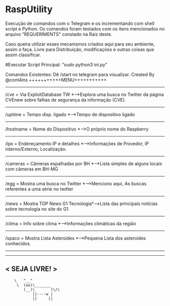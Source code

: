 # RaspUtility

Execução de comandos com o Telegram e os incrementando com shell script e Python. Os comandos foram testados com os itens mencionados no arquivo "REQUERIMENTS" constado na Raiz deste.

Caso queira utilizar esses mecanismos criados aqui para seu ambiente, assim o faça.
Livre para Distribuição, modificações e outras coisas que assim classificar.

#Executar Script Principal: "sudo python3 ini.py"

Comandos Existentes: Dê /start no telegram para visualizar.
Created By @cont4ins
+++++++++++MENU+++++++++++
**************************************
/cve = Via ExploitDatabase TW        *-->Explora uma busca no Twitter da página CVEnew sobre falhas de segurança da informação (CVE).
**************************************
/uptime = Tempo disp. ligado         *-->Tempo de dispositivo ligado
**************************************
/hostname = Nome do Dispositivo      *-->O próprio nome do Raspberry
**************************************
/ipx = Endereçamento IP e detalhes   *-->Informações de Provedor, IP interno/Externo, Localização.
**************************************
/cameras = Câmeras espalhadas por BH *-->Lista simples de alguns locais com câmeras em BH-MG
**************************************
/egg = Mostra uma busca no Twitter   *-->Menciono aqui, As buscas referentes a uma série no twitter
**************************************
/news = Mostra TOP News G1 Tecnologia*-->Lista das principais notícias sobre tecnologia no site do G1
**************************************
/clima = Info sobre clima            *-->Informações climáticas da região
**************************************
/spaco = Mostra Lista Asteroides     *-->Pequena Lista dos asteroides conhecidos.
*************************************
 _____________
< SEJA LIVRE! >
 -------------
        \   ^__^
         \  (oo)\_______
            (__)\       )\/\
                ||----w |
                ||     ||
